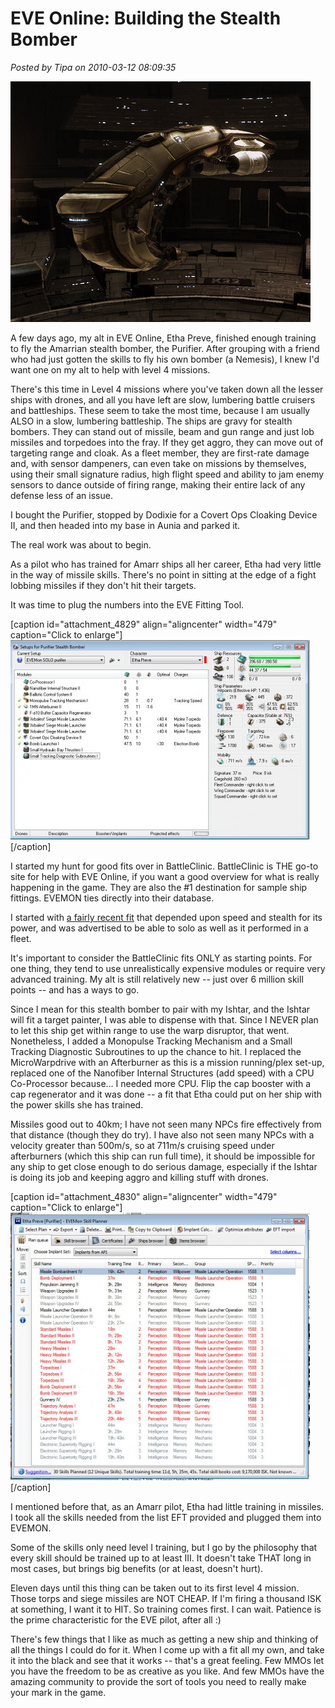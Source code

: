 # EVE Online: Building the Stealth Bomber

*Posted by Tipa on 2010-03-12 08:09:35*

[![](../../../uploads/2010/03/ExeFile-2010-03-12-07-04-29-98.jpg "The Purifier")](../../../uploads/2010/03/ExeFile-2010-03-12-07-04-29-98.jpg)

A few days ago, my alt in EVE Online, Etha Preve, finished enough training to fly the Amarrian stealth bomber, the Purifier. After grouping with a friend who had just gotten the skills to fly his own bomber (a Nemesis), I knew I'd want one on my alt to help with level 4 missions.

There's this time in Level 4 missions where you've taken down all the lesser ships with drones, and all you have left are slow, lumbering battle cruisers and battleships. These seem to take the most time, because I am usually ALSO in a slow, lumbering battleship. The ships are gravy for stealth bombers. They can stand out of missile, beam and gun range and just lob missiles and torpedoes into the fray. If they get aggro, they can move out of targeting range and cloak. As a fleet member, they are first-rate damage and, with sensor dampeners, can even take on missions by themselves, using their small signature radius, high flight speed and ability to jam enemy sensors to dance outside of firing range, making their entire lack of any defense less of an issue.

I bought the Purifier, stopped by Dodixie for a Covert Ops Cloaking Device II, and then headed into my base in Aunia and parked it.

The real work was about to begin.

As a pilot who has trained for Amarr ships all her career, Etha had very little in the way of missile skills. There's no point in sitting at the edge of a fight lobbing missiles if they don't hit their targets.

It was time to plug the numbers into the EVE Fitting Tool.

[caption id="attachment\_4829" align="aligncenter" width="479" caption="Click to enlarge"][![](../../../uploads/2010/03/Fullscreen-capture-3122010-70509-AM-479x319.jpg "EVE Fitting Tool")](../../../uploads/2010/03/Fullscreen-capture-3122010-70509-AM.jpg)[/caption]

I started my hunt for good fits over in BattleClinic. BattleClinic is THE go-to site for help with EVE Online, if you want a good overview for what is really happening in the game. They are also the #1 destination for sample ship fittings. EVEMON ties directly into their database.

I started with [a fairly recent fit](http://eve.battleclinic.com/loadout/36699-Solo-Purifier-Valadeya-039-s-Fit.html) that depended upon speed and stealth for its power, and was advertised to be able to solo as well as it performed in a fleet.

It's important to consider the BattleClinic fits ONLY as starting points. For one thing, they tend to use unrealistically expensive modules or require very advanced training. My alt is still relatively new -- just over 6 million skill points -- and has a ways to go.

Since I mean for this stealth bomber to pair with my Ishtar, and the Ishtar will fit a target painter, I was able to dispense with that. Since I NEVER plan to let this ship get within range to use the warp disruptor, that went. Nonetheless, I added a Monopulse Tracking Mechanism and a Small Tracking Diagnostic Subroutines to up the chance to hit. I replaced the MicroWarpdrive with an Afterburner as this is a mission running/plex set-up, replaced one of the Nanofiber Internal Structures (add speed) with a CPU Co-Processor because... I needed more CPU. Flip the cap booster with a cap regenerator and it was done -- a fit that Etha could put on her ship with the power skills she has trained.

Missiles good out to 40km; I have not seen many NPCs fire effectively from that distance (though they do try). I have also not seen many NPCs with a velocity greater than 500m/s, so at 711m/s cruising speed under afterburners (which this ship can run full time), it should be impossible for any ship to get close enough to do serious damage, especially if the Ishtar is doing its job and keeping aggro and killing stuff with drones.

[caption id="attachment\_4830" align="aligncenter" width="479" caption="Click to enlarge"][![](../../../uploads/2010/03/Fullscreen-capture-3122010-70534-AM-479x428.jpg "EVEMON")](../../../uploads/2010/03/Fullscreen-capture-3122010-70534-AM.jpg)[/caption]

I mentioned before that, as an Amarr pilot, Etha had little training in missiles. I took all the skills needed from the list EFT provided and plugged them into EVEMON.

Some of the skills only need level I training, but I go by the philosophy that every skill should be trained up to at least III. It doesn't take THAT long in most cases, but brings big benefits (or at least, doesn't hurt).

Eleven days until this thing can be taken out to its first level 4 mission. Those torps and siege missiles are NOT CHEAP. If I'm firing a thousand ISK at something, I want it to HIT. So training comes first. I can wait. Patience is the prime characteristic for the EVE pilot, after all :)

There's few things that I like as much as getting a new ship and thinking of all the things I could do for it. When I come up with a fit all my own, and take it into the black and see that it works -- that's a great feeling. Few MMOs let you have the freedom to be as creative as you like. And few MMOs have the amazing community to provide the sort of tools you need to really make your mark in the game.

